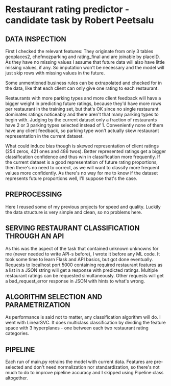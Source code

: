 # Restaurant rating predictor - candidate task by Robert Peetsalu

## DATA INSPECTION
First I checked the relevant features: They originate from only 3 tables geoplaces2, chefmozparking and rating_final and are joinable by placeID. As they have no missing values I assume that future data will also have little missing values, if any. So imputation won't be necessary and the model will just skip rows with missing values in the future. 

Some unmentioned business rules can be extrapolated and checked for in the data, like that each client can only give one rating to each restaurant.

Restaurants with more parking types and more client feedback will have a bigger weight in predicting future ratings, because they'd have more rows per restaurant in the training set, but that's OK since no single restaurant dominates ratings noticeably and there aren't that many parking types to begin with. Judging by the current dataset only a fraction of restaurants have  2 or 3 parking types selected instead of 1. Conveniently none of them have any client feedback, so parking type won't actually skew restaurant representation in the current dataset. 

What could induce bias though is skewed representation of client ratings (254 zeros, 421 ones and 486 twos). Better represented ratings get a bigger classification confidence and thus win in classification more frequently. If the current dataset is a good representation of future rating proportions, then there's no need to correct, as we will want to classify more frequent values more confidently. As there's no way for me to know if the dataset represents future proportions well, I'll suppose that's the case. 

## PREPROCESSING
Here I reused some of my previous projects for speed and quality. Luckily the data structure is very simple and clean, so no problems here.

## SERVING RESTAURANT CLASSIFICATION THROUGH AN API
As this was the aspect of the task that contained unknown unknowns for me (never needed to write API-s before), I wrote it before any ML code. It took some time to learn Flask and API basics, but got done eventually. Requests to localhost port 5000 containing required restaurant features as a list in a JSON string will get a response with predicted ratings. Multiple restaurant ratings can be requested simultaneously. Other requests will get a bad_request_error response in JSON with hints to what's wrong.

## ALGORITHM SELECTION AND PARAMETRIZATION
As performance is said not to matter, any classification algorithm will do. I went with LinearSVC. It does multiclass classification by dividing the feature space with 3 hyperplanes - one between each two restaurant rating categories.

## PIPELINE
Each run of main.py retrains the model with current data. Features are pre-selected and don't need normalization nor standardization, so there's not much to do to improve pipeline accuracy and I skipped using Pipeline class altogether. 
